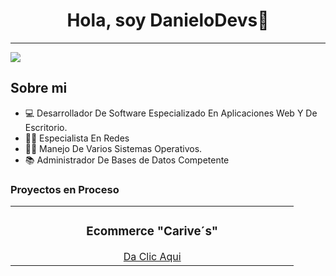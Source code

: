 <div align="center">
<h1 align="center">Hola, soy DanieloDevs</em>👋</h1>
</div>
<hr>
<img src="https://i.imgur.com/Md3JzNf.jpg">



## Sobre mi

- 💻 Desarrollador De Software Especializado En Aplicaciones Web Y De Escritorio.
- 👨‍💻 Especialista En Redes
- 🧑‍💻 Manejo De Varios Sistemas Operativos.
- 📚 Administrador De Bases de Datos Competente

### Proyectos en Proceso

<table>
  <tr>
    <td width="50%">
      <h3 align="center">Ecommerce "Carive´s"</h3>
      <div align="center">
        <a href="https://cariveshop.shop/" target"_blank">Da Clic Aqui</a>
      </td>
  </tr>
</table>
